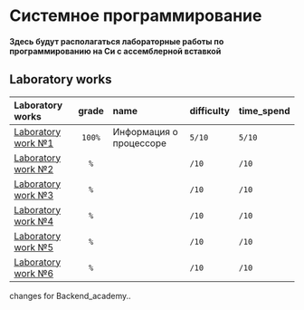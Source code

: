# Системное программирование

#### Здесь будут располагаться лабораторные работы по программированию на Си с ассемблерной вставкой

## Laboratory works

| Laboratory works                                                                         | grade  | name                  | difficulty  | time_spend  | 
|:-----------------------------------------------------------------------------------------|:------:|:----------------------|:------------|:------------|
| [Laboratory work №1](https://github.com/IMNJL/System_programming/tree/main/lab1_processor_info) | `100%`  |  Информация о процессоре  | `5/10`      | `5/10`      |
| [Laboratory work №2]() | `%`  |  | `/10`      | `/10`      |
| [Laboratory work №3]() | `%`  |  | `/10`      | `/10`      |
| [Laboratory work №4]() | `%` |  | `/10`      | `/10`      |
| [Laboratory work №5]() | `%` |  | `/10`      | `/10`      |
| [Laboratory work №6]() | `%` |  | `/10` | `/10`   |

changes for Backend_academy..
